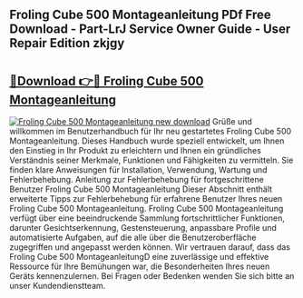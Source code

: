 ## Froling Cube 500 Montageanleitung PDf Free Download - Part-LrJ Service Owner Guide - User Repair Edition zkjgy

# <h2><a href="http://df6fozm.blite.top/?on=Froling+Cube+500+Montageanleitung">🔗Download 👉🔴 Froling Cube 500 Montageanleitung</a></h2>

[![Froling Cube 500 Montageanleitung new download](https://i.imgur.com/lujVjoI.png)](http://df6fozm.blite.top/?on=Froling+Cube+500+Montageanleitung)
Grüße und willkommen im Benutzerhandbuch für Ihr neu gestartetes Froling Cube 500 Montageanleitung. Dieses Handbuch wurde speziell entwickelt, um Ihnen den Einstieg in Ihr Produkt zu erleichtern und Ihnen ein gründliches Verständnis seiner Merkmale, Funktionen und Fähigkeiten zu vermitteln. Sie finden klare Anweisungen für Installation, Verwendung, Wartung und Fehlerbehebung. Anleitung zur Fehlerbehebung für fortgeschrittene Benutzer Froling Cube 500 Montageanleitung Dieser Abschnitt enthält erweiterte Tipps zur Fehlerbehebung für erfahrene Benutzer Ihres neuen Froling Cube 500 Montageanleitung. Froling Cube 500 Montageanleitung verfügt über eine beeindruckende Sammlung fortschrittlicher Funktionen, darunter Gesichtserkennung, Gestensteuerung, anpassbare Profile und automatisierte Aufgaben, auf die alle über die Benutzeroberfläche zugegriffen und angepasst werden können. Wir vertrauen darauf, dass das Froling Cube 500 MontageanleitungD eine zuverlässige und effektive Ressource für Ihre Bemühungen war, die Besonderheiten Ihres neuen Geräts kennenzulernen. Bei Fragen oder Bedenken wenden Sie sich bitte an unser Kundendienstteam.
